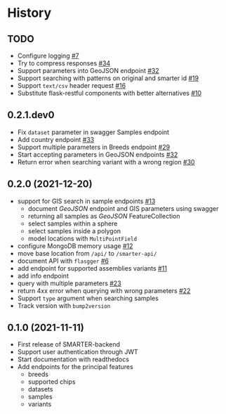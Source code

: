
History
=======

TODO
----

* Configure logging [#7](https://github.com/cnr-ibba/SMARTER-backend/issues/7)
* Try to compress responses [#34](https://github.com/cnr-ibba/SMARTER-backend/issues/34)
* Support parameters into GeoJSON endpoint [#32](https://github.com/cnr-ibba/SMARTER-backend/issues/32)
* Support searching with patterns on original and smarter id [#19](https://github.com/cnr-ibba/SMARTER-backend/issues/19)
* Support `text/csv` header request [#16](https://github.com/cnr-ibba/SMARTER-backend/issues/16)
* Substitute flask-restful components with better alternatives [#10](https://github.com/cnr-ibba/SMARTER-backend/issues/10)

0.2.1.dev0
----------

* Fix `dataset` parameter in swagger Samples endpoint
* Add country endpoint [#33](https://github.com/cnr-ibba/SMARTER-backend/issues/33)
* Support multiple parameters in Breeds endpoint [#29](https://github.com/cnr-ibba/SMARTER-backend/issues/29)
* Start accepting parameters in GeoJSON endpoints [#32](https://github.com/cnr-ibba/SMARTER-backend/issues/32)
* Return error when searching variant with a wrong region [#30](https://github.com/cnr-ibba/SMARTER-backend/issues/30)

0.2.0 (2021-12-20)
------------------

* support for GIS search in sample endpoints [#13](https://github.com/cnr-ibba/SMARTER-backend/issues/13)
  * document *GeoJSON* endpoint and GIS parameters using swagger
  * returning all samples as *GeoJSON* FeatureCollection
  * select samples within a sphere
  * select samples inside a polygon
  * model locations with `MultiPointField`
* configure MongoDB memory usage [#12](https://github.com/cnr-ibba/SMARTER-backend/issues/12)
* move base location from `/api/` to `/smarter-api/`
* document API with `flasgger` [#6](https://github.com/cnr-ibba/SMARTER-backend/issues/6)
* add endpoint for supported assemblies variants [#11](https://github.com/cnr-ibba/SMARTER-backend/issues/11)
* add info endpoint
* query with multiple parameters [#23](https://github.com/cnr-ibba/SMARTER-backend/issues/23)
* return 4xx error when querying with wrong parameters [#22](https://github.com/cnr-ibba/SMARTER-backend/issues/22)
* Support `type` argument when searching samples
* Track version with `bump2version`

0.1.0 (2021-11-11)
------------------

* First release of SMARTER-backend
* Support user authentication through JWT
* Start documentation with readthedocs
* Add endpoints for the principal features
  * breeds
  * supported chips
  * datasets
  * samples
  * variants
